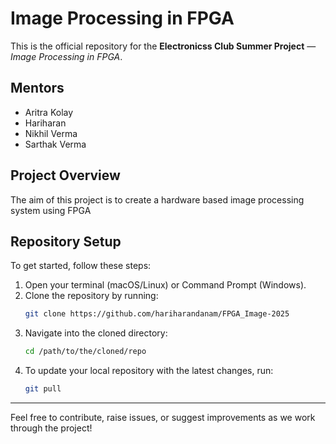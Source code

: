 # Image Processing in FPGA

This is the official repository for the **Electronicss Club Summer Project** — *Image Processing in FPGA*.

## Mentors
- Aritra Kolay  
- Hariharan
- Nikhil Verma 
- Sarthak Verma

## Project Overview
The aim of this project is to create a hardware based image processing system using FPGA


## Repository Setup

To get started, follow these steps:

1. Open your terminal (macOS/Linux) or Command Prompt (Windows).
2. Clone the repository by running:
   ```bash
   git clone https://github.com/hariharandanam/FPGA_Image-2025
3. Navigate into the cloned directory:
   ````bash
   cd /path/to/the/cloned/repo
4. To update your local repository with the latest changes, run:
   ````bash
   git pull

---

Feel free to contribute, raise issues, or suggest improvements as we work through the project!
